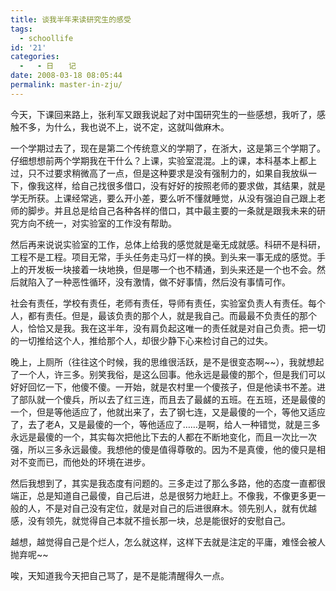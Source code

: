 ```yaml
---
title: 谈我半年来读研究生的感受
tags:
  - schoollife
id: '21'
categories:
  -   - 日　　记
date: 2008-03-18 08:05:44
permalink: master-in-zju/
---
```


今天，下课回来路上，张利军又跟我说起了对中国研究生的一些感想，我听了，感触不多，为什么，我也说不上，说不定，这就叫做麻木。

一个学期过去了，现在是第二个传统意义的学期了，在浙大，这是第三个学期了。仔细想想前两个学期我在干什么？上课，实验室混混。上的课，本科基本上都上过，只不过要求稍微高了一点，但是这种要求是没有强制力的，如果自我放纵一下，像我这样，给自己找很多借口，没有好好的按照老师的要求做，其结果，就是学无所获。上课经常逃，要么开小差，要么听不懂就睡觉，从没有强迫自己跟上老师的脚步。并且总是给自己各种各样的借口，其中最主要的一条就是跟我未来的研究方向不统一，对实验室的工作没有帮助。

然后再来说说实验室的工作，总体上给我的感觉就是毫无成就感。科研不是科研，工程不是工程。项目无常，手头任务走马灯一样的换。到头来一事无成的感觉。手上的开发板一块接着一块地换，但是哪一个也不精通，到头来还是一个也不会。然后就陷入了一种恶性循环，没有激情，做不好事情，然后没有事情可作。

社会有责任，学校有责任，老师有责任，导师有责任，实验室负责人有责任。每个人，都有责任。但是，最该负责的那个人，就是我自己。而最最不负责任的那个人，恰恰又是我。我在这半年，没有肩负起这唯一的责任就是对自己负责。把一切的一切推给这个人，推给那个人，却很少静下心来检讨自己的过失。

晚上，上厕所（往往这个时候，我的思维很活跃，是不是很变态啊~~），我就想起了一个人，许三多。别笑我俗，是这么回事。他永远是最傻的那个，但是我们可以好好回忆一下，他傻不傻。一开始，就是农村里一个傻孩子，但是他读书不差。进了部队就一个傻兵，所以去了红三连，而且去了最鹾的五班。在五班，还是最傻的一个，但是等他适应了，他就出来了，去了钢七连，又是最傻的一个，等他又适应了，去了老A，又是最傻的一个，等他适应了……是啊，给人一种错觉，就是三多永远是最傻的一个，其实每次把他比下去的人都在不断地变化，而且一次比一次强，所以三多永远最傻。我想他的傻是值得尊敬的。因为不是真傻，他的傻只是相对不变而已，而他处的环境在进步。

然后我想到了，其实是我态度有问题的。三多走过了那么多路，他的态度一直都很端正，总是知道自己最傻，自己后进，总是很努力地赶上。不像我，不像更多更一般的人，不是对自己没有定位，就是对自己的后进很麻木。领先别人，就有优越感，没有领先，就觉得自己本就不擅长那一块，总是能很好的安慰自己。

越想，越觉得自己是个烂人，怎么就这样，这样下去就是注定的平庸，难怪会被人抛弃呢~~

唉，天知道我今天把自己骂了，是不是能清醒得久一点。